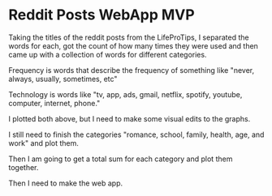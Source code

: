 # Reddit Posts WebApp MVP

Taking the titles of the reddit posts from the LifeProTips, I separated the words for each, got the count of how many times they were used and then came up with a collection of words for different categories. 

Frequency is words that describe the frequency of something like "never, always, usually, sometimes, etc"

Technology is words like "tv, app, ads, gmail, netflix, spotify, youtube, computer, internet, phone."

I plotted both above, but I need to make some visual edits to the graphs.

I still need to finish the categories "romance, school, family, health, age, and work" and plot them. 

Then I am going to get a total sum for each category and plot them together. 

Then I need to make the web app.
